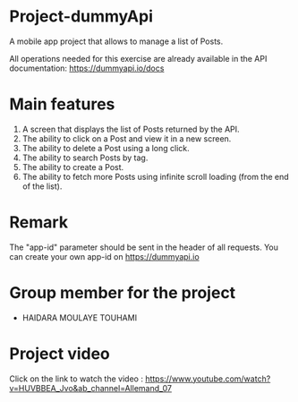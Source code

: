 # Project-dummyApi
A mobile app project that allows to manage a list of Posts. 

All operations needed for this exercise are already available in the API
documentation: https://dummyapi.io/docs

# Main features 
1. A screen that displays the list of Posts returned by the API.
2. The ability to click on a Post and view it in a new screen.
3. The ability to delete a Post using a long click.
4. The ability to search Posts by tag.
5. The ability to create a Post.
6. The ability to fetch more Posts using infinite scroll loading (from the end of the list).

# Remark
The "app-id" parameter should be sent in the header of all requests.
You can create your own app-id on https://dummyapi.io

# Group member for the project
* HAIDARA MOULAYE TOUHAMI

# Project video
Click on the link to watch the video : https://www.youtube.com/watch?v=HUVBBEA_Jvo&ab_channel=Allemand_07
